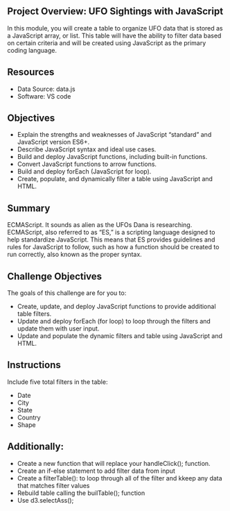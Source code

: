 ## Project Overview: UFO Sightings with JavaScript
In this module, you will create a table to organize UFO data that is stored as a 
JavaScript array, or list. This table will have the ability to filter data based 
on certain criteria and will be created using JavaScript as the primary coding language.

## Resources
- Data Source: data.js
- Software: VS code

## Objectives
- Explain the strengths and weaknesses of JavaScript “standard” and JavaScript version ES6+. 
- Describe JavaScript syntax and ideal use cases. 
- Build and deploy JavaScript functions, including built-in functions. 
- Convert JavaScript functions to arrow functions. 
- Build and deploy forEach (JavaScript for loop). 
- Create, populate, and dynamically filter a table using JavaScript and HTML.

## Summary
ECMAScript. It sounds as alien as the UFOs Dana is researching. ECMAScript, also referred to as “ES,” 
is a scripting language designed to help standardize JavaScript. This means that ES provides guidelines
and rules for JavaScript to follow, such as how a function should
be created to run correctly, also known as the proper syntax.

## Challenge  Objectives
The goals of this challenge are for you to:
- Create, update, and deploy JavaScript functions to provide additional table filters.
- Update and deploy forEach (for loop) to loop through the filters and update them with user input.
- Update and populate the dynamic filters and table using JavaScript and HTML.

## Instructions
Include five total filters in the table:
- Date
- City
- State
- Country
- Shape

## Additionally:
- Create a new function that will replace your handleClick(); function.
- Create an if-else statement to add filter data from input
- Create a filterTable(): to loop through all of the filter and kkeep any data that matches filter values
- Rebuild table calling the builTable(); function
- Use d3.selectAss();
